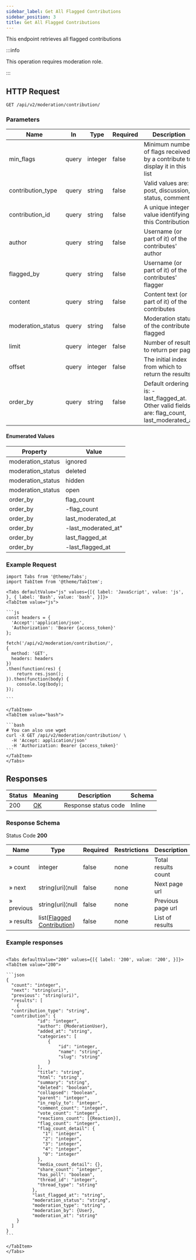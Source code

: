 ```yaml
---
sidebar_label: Get All Flagged Contributions
sidebar_position: 3
title: Get All Flagged Contributions
---
```


This endpoint retrieves all flagged contributions

:::info

This operation requires moderation role.

:::

## HTTP Request

`GET /api/v2/moderation/contribution/`

### Parameters

|Name|In|Type|Required|Description|
|---|---|---|---|---|
|min_flags|query|integer|false|Minimum number of flags received by a contribute to display it in this list|
|contribution_type|query|string|false|Valid values are: post, discussion, status, comment|
|contribution_id|query|string|false|A unique integer value identifying this Contribution|
|author|query|string|false|Username (or part of it) of the contributes' author|
|flagged_by|query|string|false|Username (or part of it) of the contributes' flagger|
|content|query|string|false|Content text (or part of it) of the contributes|
|moderation_status|query|string|false|Moderation status of the contributes flagged|
|limit|query|integer|false|Number of results to return per page|
|offset|query|integer|false|The initial index from which to return the results|
|order_by|query|string|false|Default ordering is: -last_flagged_at. Other valid fields are: flag_count, last_moderated_at|

#### Enumerated Values

|Property|Value|
|---|---|
|moderation_status|ignored|
|moderation_status|deleted|
|moderation_status|hidden|
|moderation_status|open|
|order_by|flag_count|
|order_by|-flag_count|
|order_by|last_moderated_at|
|order_by|-last_moderated_at"|
|order_by|last_flagged_at|
|order_by|-last_flagged_at|

### Example Request

````mdx-code-block
import Tabs from '@theme/Tabs';
import TabItem from '@theme/TabItem';

<Tabs defaultValue="js" values={[{ label: 'JavaScript', value: 'js', }, { label: 'Bash', value: 'bash', }]}>
<TabItem value="js">

```js
const headers = {
  'Accept':'application/json',
  'Authorization': 'Bearer {access_token}'
};

fetch('/api/v2/moderation/contribution/',
{
  method: 'GET',
  headers: headers
})
.then(function(res) {
    return res.json();
}).then(function(body) {
    console.log(body);
});

```

</TabItem>
<TabItem value="bash">

```bash
# You can also use wget
curl -X GET /api/v2/moderation/contribution/ \
  -H 'Accept: application/json'
  -H 'Authorization: Bearer {access_token}'
```
</TabItem>
</Tabs>
````

## Responses

|Status|Meaning|Description|Schema|
|---|---|---|---|
|200|[OK](https://tools.ietf.org/html/rfc7231#section-6.3.1)|Response status code|Inline|

### Response Schema

Status Code **200**

|Name| Type                                                                             |Required|Restrictions|Description|
|---|----------------------------------------------------------------------------------|---|---|---|
|» count| integer                                                                          |false|none|Total results count|
|» next| string(uri)¦null                                                                 |false|none|Next page url|
|» previous| string(uri)¦null                                                                 |false|none|Previous page url|
|» results| list([Flagged Contribution](/docs/apireference/v2/schemas/flagged_contribution)) |false|none|List of results|

### Example responses


````mdx-code-block

<Tabs defaultValue="200" values={[{ label: '200', value: '200', }]}>
<TabItem value="200">

```json
{
  "count": "integer",
  "next": "string(uri)",
  "previous": "string(uri)",
  "results": [
    {
  "contribution_type": "string",
  "contribution": {
            "id": "integer",
            "author": {ModerationUser},
            "added_at": "string",      
            "categories": [
                {
                    "id": "integer,
                    "name": "string",
                    "slug": "string"
                }
            ],
            "title": "string",
            "html": "string",
            "summary": "string",
            "deleted": "boolean",
            "collapsed": "boolean",
            "parent": "integer",
            "in_reply_to": "integer",
            "comment_count": "integer",
            "vote_count": "integer",
            "reactions_count": [{Reaction}],
            "flag_count": "integer",
            "flag_count_detail": {
              "1": "integer",
              "2": "integer",
              "3": "integer",
              "4": "integer",
              "0": "integer"
            },
            "media_count_detail": {},
            "share_count": "integer",
            "has_poll": "boolean",
            "thread_id": "integer",
            "thread_type": "string"
          },
          "last_flagged_at": "string",
          "moderation_status": "string",
          "moderation_type": "string",
          "moderation_by": {User},
          "moderation_at": "string"
    }
  ]
}
```

</TabItem>
</Tabs>
````




